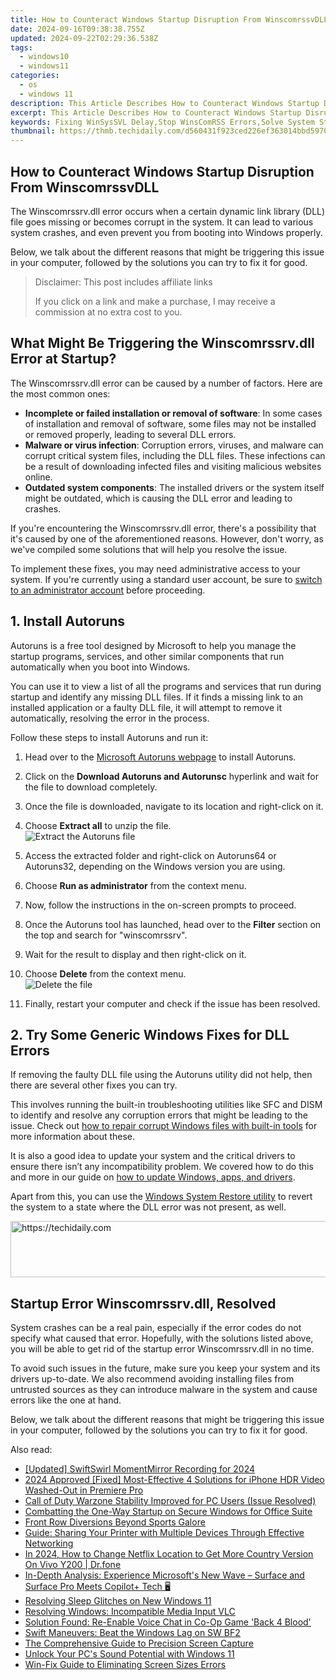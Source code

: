 ```yaml
---
title: How to Counteract Windows Startup Disruption From WinscomrssvDLL
date: 2024-09-16T09:38:38.755Z
updated: 2024-09-22T02:29:36.538Z
tags:
  - windows10
  - windows11
categories:
  - os
  - windows 11
description: This Article Describes How to Counteract Windows Startup Disruption From WinscomrssvDLL
excerpt: This Article Describes How to Counteract Windows Startup Disruption From WinscomrssvDLL
keywords: Fixing WinSysSVL Delay,Stop WinsComRSS Errors,Solve System Start Issues,Halt Windows Crashes,Disable Drivers Causing Delays,Prevent VDLL Startup Trouble,Stabilize PC Boot Process
thumbnail: https://thmb.techidaily.com/d560431f923ced226ef363014bbd59707b7820d52db2ee85035878ab4d903ee2.jpg
---
```


## How to Counteract Windows Startup Disruption From WinscomrssvDLL

 The Winscomrssrv.dll error occurs when a certain dynamic link library (DLL) file goes missing or becomes corrupt in the system. It can lead to various system crashes, and even prevent you from booting into Windows properly.

 Below, we talk about the different reasons that might be triggering this issue in your computer, followed by the solutions you can try to fix it for good.

>  Disclaimer: This post includes affiliate links
>
>  If you click on a link and make a purchase, I may receive a commission at no extra cost to you.
>

## What Might Be Triggering the Winscomrssrv.dll Error at Startup?

 The Winscomrssrv.dll error can be caused by a number of factors. Here are the most common ones:

* **Incomplete or failed installation or removal of software**: In some cases of installation and removal of software, some files may not be installed or removed properly, leading to several DLL errors.
* **Malware or virus infection**: Corruption errors, viruses, and malware can corrupt critical system files, including the DLL files. These infections can be a result of downloading infected files and visiting malicious websites online.
* **Outdated system components**: The installed drivers or the system itself might be outdated, which is causing the DLL error and leading to crashes.

 If you're encountering the Winscomrssrv.dll error, there's a possibility that it's caused by one of the aforementioned reasons. However, don't worry, as we've compiled some solutions that will help you resolve the issue.

 To implement these fixes, you may need administrative access to your system. If you're currently using a standard user account, be sure to [switch to an administrator account](https://www.makeuseof.com/windows-standard-adminstrator-account-differences/) before proceeding.

## 1\. Install Autoruns

 Autoruns is a free tool designed by Microsoft to help you manage the startup programs, services, and other similar components that run automatically when you boot into Windows.

 You can use it to view a list of all the programs and services that run during startup and identify any missing DLL files. If it finds a missing link to an installed application or a faulty DLL file, it will attempt to remove it automatically, resolving the error in the process.

 Follow these steps to install Autoruns and run it:

1. Head over to the [Microsoft Autoruns webpage](https://learn.microsoft.com/en-us/sysinternals/downloads/autoruns) to install Autoruns.
2. Click on the **Download Autoruns and Autorunsc** hyperlink and wait for the file to download completely.
3. Once the file is downloaded, navigate to its location and right-click on it.
4. Choose **Extract all** to unzip the file.  
![Extract the Autoruns file](https://static1.makeuseofimages.com/wordpress/wp-content/uploads/2023/05/extract-all-option.jpg)
5. Access the extracted folder and right-click on Autoruns64 or Autoruns32, depending on the Windows version you are using.

1. Choose **Run as administrator** from the context menu.
2. Now, follow the instructions in the on-screen prompts to proceed.
3. Once the Autoruns tool has launched, head over to the **Filter** section on the top and search for "winscomrssrv".
4. Wait for the result to display and then right-click on it.
5. Choose **Delete** from the context menu.  
![Delete the file](https://static1.makeuseofimages.com/wordpress/wp-content/uploads/2023/05/delete-option.jpg)
6. Finally, restart your computer and check if the issue has been resolved.

## 2\. Try Some Generic Windows Fixes for DLL Errors

 If removing the faulty DLL file using the Autoruns utility did not help, then there are several other fixes you can try.

 This involves running the built-in troubleshooting utilities like SFC and DISM to identify and resolve any corruption errors that might be leading to the issue. Check out [how to repair corrupt Windows files with built-in tools](https://www.makeuseof.com/windows-built-in-repair-tools/) for more information about these.

 It is also a good idea to update your system and the critical drivers to ensure there isn’t any incompatibility problem. We covered how to do this and more in our guide on [how to update Windows, apps, and drivers](https://www.makeuseof.com/tag/update-windows-software-guide/).

 Apart from this, you can use the [Windows System Restore utility](https://www.makeuseof.com/tag/system-restore-factory-reset-work-windows-10/) to revert the system to a state where the DLL error was not present, as well.

<!-- affiliate ads begin -->
<a href="https://ephamedtechinc.pxf.io/c/5597632/2130533/26400" target="_top" id="2130533">
  <img src="//a.impactradius-go.com/display-ad/26400-2130533" border="0" alt="https://techidaily.com" width="728" height="90"/>
</a>
<img height="0" width="0" src="https://ephamedtechinc.pxf.io/i/5597632/2130533/26400" style="position:absolute;visibility:hidden;" border="0" />
<!-- affiliate ads end -->

## Startup Error Winscomrssrv.dll, Resolved

 System crashes can be a real pain, especially if the error codes do not specify what caused that error. Hopefully, with the solutions listed above, you will be able to get rid of the startup error Winscomrssrv.dll in no time.

 To avoid such issues in the future, make sure you keep your system and its drivers up-to-date. We also recommend avoiding installing files from untrusted sources as they can introduce malware in the system and cause errors like the one at hand.

 Below, we talk about the different reasons that might be triggering this issue in your computer, followed by the solutions you can try to fix it for good.

<span class="atpl-alsoreadstyle">Also read:</span>
<div><ul>
<li><a href="https://video-screen-grab.techidaily.com/updated-swiftswirl-momentmirror-recording-for-2024/"><u>[Updated] SwiftSwirl MomentMirror Recording for 2024</u></a></li>
<li><a href="https://some-techniques.techidaily.com/2024-approved-fixed-most-effective-4-solutions-for-iphone-hdr-video-washed-out-in-premiere-pro/"><u>2024 Approved [Fixed] Most-Effective 4 Solutions for iPhone HDR Video Washed-Out in Premiere Pro</u></a></li>
<li><a href="https://win-blog.techidaily.com/call-of-duty-warzone-stability-improved-for-pc-users-issue-resolved/"><u>Call of Duty Warzone Stability Improved for PC Users (Issue Resolved)</u></a></li>
<li><a href="https://win11.techidaily.com/combatting-the-one-way-startup-on-secure-windows-for-office-suite/"><u>Combatting the One-Way Startup on Secure Windows for Office Suite</u></a></li>
<li><a href="https://extra-resources.techidaily.com/front-row-diversions-beyond-sports-galore/"><u>Front Row Diversions Beyond Sports Galore</u></a></li>
<li><a href="https://tech-recovery.techidaily.com/guide-sharing-your-printer-with-multiple-devices-through-effective-networking/"><u>Guide: Sharing Your Printer with Multiple Devices Through Effective Networking</u></a></li>
<li><a href="https://review-topics.techidaily.com/in-2024-how-to-change-netflix-location-to-get-more-country-version-on-vivo-y200-drfone-by-drfone-virtual-android/"><u>In 2024, How to Change Netflix Location to Get More Country Version On Vivo Y200 | Dr.fone</u></a></li>
<li><a href="https://hardware-tips.techidaily.com/in-depth-analysis-experience-microsofts-new-wave-surface-and-surface-pro-meets-copilotplus-tech/"><u>In-Depth Analysis: Experience Microsoft's New Wave – Surface and Surface Pro Meets Copilot+ Tech 🖥️</u></a></li>
<li><a href="https://win11.techidaily.com/resolving-sleep-glitches-on-new-windows-11/"><u>Resolving Sleep Glitches on New Windows 11</u></a></li>
<li><a href="https://win11.techidaily.com/resolving-windows-incompatible-media-input-vlc/"><u>Resolving Windows: Incompatible Media Input VLC</u></a></li>
<li><a href="https://sound-issues.techidaily.com/solution-found-re-enable-voice-chat-in-co-op-game-back-4-blood/"><u>Solution Found: Re-Enable Voice Chat in Co-Op Game 'Back 4 Blood'</u></a></li>
<li><a href="https://win11.techidaily.com/swift-maneuvers-beat-the-windows-lag-on-sw-bf2/"><u>Swift Maneuvers: Beat the Windows Lag on SW BF2</u></a></li>
<li><a href="https://remote-screen-capture.techidaily.com/the-comprehensive-guide-to-precision-screen-capture/"><u>The Comprehensive Guide to Precision Screen Capture</u></a></li>
<li><a href="https://win11.techidaily.com/unlock-your-pcs-sound-potential-with-windows-11/"><u>Unlock Your PC's Sound Potential with Windows 11</u></a></li>
<li><a href="https://win11.techidaily.com/win-fix-guide-to-eliminating-screen-sizes-errors/"><u>Win-Fix Guide to Eliminating Screen Sizes Errors</u></a></li>
</ul></div>

<ins class="adsbygoogle"
      style="display:block"
      data-ad-client="ca-pub-7571918770474297"
      data-ad-slot="8358498916"
      data-ad-format="auto"
      data-full-width-responsive="true"></ins>
    